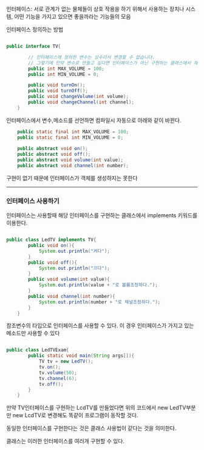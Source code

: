 인터페이스: 서로 관계가 없는 물체들이 상호 작용을 하기 위해서 사용하는 장치나 시스템, 어떤 기능을 가지고 있으면 좋을까라는 기능들의 모음

인터페이스 정의하는 방법

```java

public interface TV{

        // 인터페이스에 정의한 변수는 상수라서 변경할 수 없습니다.
        // 그렇기에 만약 변수로 만들고 싶다면 인터페이스가 아닌 구현하는 클래스에서 재정의를 해줘야 
        public int MAX_VOLUME = 100;
        public int MIN_VOLUME = 0;

        public void turnOn();
        public void turnOff();
        public void changeVolume(int volume);
        public void changeChannel(int channel);
    }

```

인터페이스에서 변수,메소드를 선언하면 컴파일시 자동으로 아래와 같이 바뀐다.

```java
    public static final int MAX_VOLUME = 100;
    public static final int MIN_VOLUME = 0;
    
    public abstract void on();
    public abstract void off();
    public abstract void volume(int value);
    public abstract void channel(int number);


```

구현이 없기 때문에 인터페이스가 객체를 생성하지는 못한다

---

### 인터페이스 사용하기

인터페이스는 사용할때 해당 인터페이스를 구현하는 클래스에서 implements 키워드를 이용한다.

```java

public class LedTV implements TV{
        public void on(){
            System.out.println("켜다");
        }
        public void off(){
            System.out.println("끄다");   
        }
        public void volume(int value){
            System.out.println(value + "로 볼륨조정하다.");  
        }
        public void channel(int number){
            System.out.println(number + "로 채널조정하다.");         
        }
    }

```

참조변수의 타입으로 인터페이스를 사용할 수 있다. 이 경우 인터페이스가 가지고 있는 메소드만 사용할 수 있다

```java

public class LedTVExam{
        public static void main(String args[]){
            TV tv = new LedTV();
            tv.on();
            tv.volume(50);
            tv.channel(6);
            tv.off();
        }
    }

```

만약 TV인터페이스를 구현하는 LcdTV를 만들었다면 위의 코드에서 new LedTV부분만 new LcdTV로 변경해도 똑같이 프로그램이 동작할 것다.

동일한 인터페이스를 구현한다는 것은 클래스 사용법이 같다는 것을 의미한다.

클래스는 이러한 인터페이스를 여러개 구현할 수 있다.
